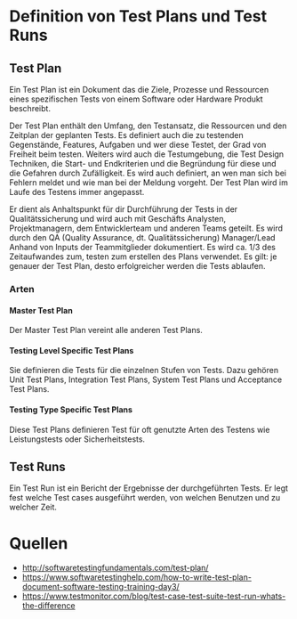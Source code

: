 # Definition von Test Plans und Test Runs

## Test Plan

Ein Test Plan ist ein Dokument das die Ziele, Prozesse und Ressourcen eines spezifischen Tests von einem Software oder Hardware Produkt beschreibt.

Der Test Plan enthält den Umfang, den Testansatz, die Ressourcen und den Zeitplan der geplanten Tests. Es definiert auch die zu testenden Gegenstände, Features, Aufgaben und wer diese Testet, der Grad von Freiheit beim testen. Weiters wird auch die Testumgebung, die Test Design Techniken, die Start- und Endkriterien und die Begründung für diese und die Gefahren durch Zufälligkeit. Es wird auch definiert, an wen man sich bei Fehlern meldet und wie man bei der Meldung vorgeht. Der Test Plan wird im Laufe des Testens immer angepasst. 

Er dient als Anhaltspunkt für dir Durchführung der Tests in der Qualitätssicherung und wird auch mit Geschäfts Analysten, Projektmanagern, dem Entwicklerteam und anderen Teams geteilt. Es wird durch den QA (Quality Assurance, dt. Qualitätssicherung) Manager/Lead Anhand von Inputs der Teammitglieder dokumentiert. Es wird ca. 1/3 des Zeitaufwandes zum, testen zum erstellen des Plans verwendet. Es gilt: je genauer der Test Plan, desto erfolgreicher werden die Tests ablaufen.

### Arten

#### Master Test Plan

Der Master Test Plan vereint alle anderen Test Plans.

#### Testing Level Specific Test Plans

Sie definieren die Tests für die einzelnen Stufen von Tests. Dazu gehören Unit Test Plans, Integration Test Plans, System Test Plans und Acceptance Test Plans.

#### Testing Type Specific Test Plans

Diese Test Plans definieren Test für oft genutzte Arten des Testens wie Leistungstests oder Sicherheitstests.


## Test Runs

Ein Test Run ist ein Bericht der Ergebnisse der durchgeführten Tests.
Er legt fest welche Test cases ausgeführt werden, von welchen Benutzen und zu welcher Zeit.

# Quellen

- http://softwaretestingfundamentals.com/test-plan/
- https://www.softwaretestinghelp.com/how-to-write-test-plan-document-software-testing-training-day3/
- https://www.testmonitor.com/blog/test-case-test-suite-test-run-whats-the-difference
